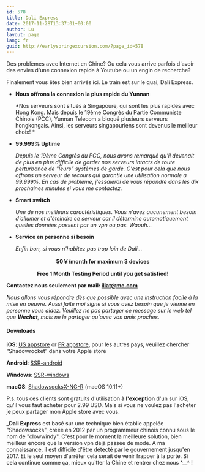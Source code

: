 ```yaml
---
id: 578
title: Dali Express
date: 2017-11-28T13:37:01+00:00
author: Lu
layout: page
lang: fr
guid: http://earlyspringexcursion.com/?page_id=578
---
```

Des problèmes avec Internet en Chine? Ou cela vous arrive parfois d'avoir des envies d'une connexion rapide à Youtube ou un engin de recherche? 

Finalement vous êtes bien arrivés ici. Le train est sur le quai, Dali Express.

- **Nous offrons la connexion la plus rapide du Yunnan**

  *Nos serveurs sont situés à Singapoure, qui sont les plus rapides avec Hong Kong. Mais depuis le 19ème Congrès du Partie Communiste Chinois (PCC), Yunnan Telecom a bloqué plusieurs serveurs hongkongais. Ainsi, les serveurs singapouriens sont devenus le meilleur choix! *


- **99.999% Uptime**

  *Depuis le 19ème Congrès du PCC, nous avons remarqué qu'il devenait de plus en plus difficile de garder nos serveurs intacts de toute perturbance de "leurs" systèmes de garde. C'est pour cela que nous offrons un serveur de recours qui garantie une utilisation normale à 99.999%. En cas de problème, j'essaierai de vous répondre dans les dix prochaines minutes si vous me contactez.*


- **Smart switch**

  *Une de nos meilleurs caractéristiques. Vous n'avez aucunement besoin d'allumer et d'éteindre ce serveur car il détermine automatiquement quelles données passent par un vpn ou pas. Waouh...*

- **Service en personne si besoin**

  *Enfin bon, si vous n'habitez pas trop loin de Dali...*

<p style="text-align: center;">
  <strong>50￥/month for maximum 3 devices</strong>
</p>

<p style="text-align: center;">
  <strong>Free 1 Month Testing Period until you get satisfied!</strong>
</p>

**Contactez nous seulement par mail: <iliat@me.com>**

*Nous allons vous répondre dès que possible avec une instruction facile à la mise en oeuvre. Aussi faite moi signe si vous avez besoin que je vienne en personne vous aidez. 
Veuillez ne pas partager ce message sur le web tel que **Wechat**, mais ne le partager qu'avec vos amis proches.*


#### **Downloads**

**iOS**: [US appstore](https://itunes.apple.com/us/app/shadowrocket/id932747118?mt=8) or [FR appstore](https://itunes.apple.com/fr/app/shadowrocket/id932747118?mt=8), pour les autres pays, veuillez chercher &#8220;Shadowrocket&#8221; dans votre Apple store

**Android**: [SSR-android](https://github.com/shadowsocksr-backup/shadowsocksr-android/releases/download/3.4.0.8/shadowsocksr-release.apk)

**Windows**: [SSR-windows](http://earlyspringexcursion.com/ssr.zip)

**macOS**: [ShadowsocksX-NG-R](https://github.com/qinyuhang/ShadowsocksX-NG-R/releases/download/1.4.3-R8-build2/ShadowsocksX-NG-R8.dmg) (macOS 10.11+)

P.s. tous ces clients sont gratuits d'utilisation **à l'exception** d'un sur iOS, qu'il vous faut acheter pour 2.99 USD. Mais si vous ne voulez pas l'acheter je peux partager mon Apple store avec vous.

_**Dali Express** est basé sur une technique bien établie appelée "Shadowsocks", créée en 2012 par un programmeur chinois connu sous le nom de "clowwindy". C'est pour le moment la meilleure solution, bien meilleur encore que la version vpn déjà passée de mode. A ma connaissance, il est difficile d'être détecté par le gouvernement jusqu'en 2017. Et le seul moyen d'arrêter cela serait de venir frapper à la porte.
Si cela continue comme ça, mieux quitter la Chine et rentrer chez nous ^__^ ! 
